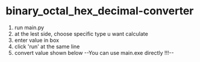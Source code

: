 # binary_octal_hex_decimal-converter
1. run main.py 
2. at the lest side, choose specific type u want calculate
3. enter value in box
4. click 'run' at the same line
5. convert value shown below
--You can use main.exe directly !!!--
